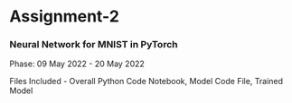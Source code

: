 # Assignment-2
### Neural Network for MNIST in PyTorch

Phase: 09 May 2022 - 20 May 2022

Files Included - Overall Python Code Notebook, Model Code File, Trained Model

